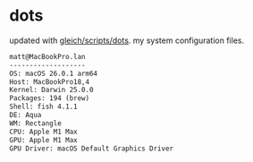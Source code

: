 # dots

updated with [gleich/scripts/dots](https://github.com/gleich/scripts/tree/main/dots). my system configuration files.

```txt
matt@MacBookPro.lan 
------------------- 
OS: macOS 26.0.1 arm64 
Host: MacBookPro18,4 
Kernel: Darwin 25.0.0 
Packages: 194 (brew) 
Shell: fish 4.1.1 
DE: Aqua 
WM: Rectangle 
CPU: Apple M1 Max 
GPU: Apple M1 Max 
GPU Driver: macOS Default Graphics Driver
```